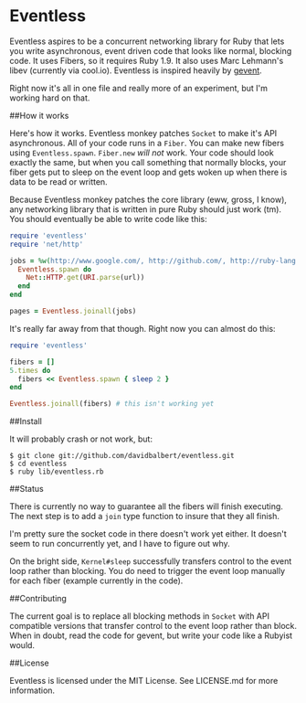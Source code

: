 Eventless
=========

Eventless aspires to be a concurrent networking library for Ruby that lets you write asynchronous, event driven code that looks like normal, blocking code. It uses Fibers, so it requires Ruby 1.9. It also uses Marc Lehmann's libev (currently via cool.io). Eventless is inspired heavily by [gevent](http://gevent.org).

Right now it's all in one file and really more of an experiment, but I'm working hard on that.

##How it works

Here's how it works. Eventless monkey patches `Socket` to make it's API asynchronous. All of your code runs in a `Fiber`. You can make new fibers using `Eventless.spawn`. `Fiber.new` _will not_ work. Your code should look exactly the same, but when you call something that normally blocks, your fiber gets put to sleep on the event loop and gets woken up when there is data to be read or written.

Because Eventless monkey patches the core library (eww, gross, I know), any networking library that is written in pure Ruby should just work (tm). You should eventually be able to write code like this:

```ruby
require 'eventless'
require 'net/http'

jobs = %w(http://www.google.com/, http://github.com/, http://ruby-lang.org/).map do |url|
  Eventless.spawn do
    Net::HTTP.get(URI.parse(url))
  end
end

pages = Eventless.joinall(jobs)
```

It's really far away from that though. Right now you can almost do this:

```ruby
require 'eventless'

fibers = []
5.times do
  fibers << Eventless.spawn { sleep 2 }
end

Eventless.joinall(fibers) # this isn't working yet
```

##Install

It will probably crash or not work, but:

    $ git clone git://github.com/davidbalbert/eventless.git
    $ cd eventless
    $ ruby lib/eventless.rb

##Status

There is currently no way to guarantee all the fibers will finish executing. The next step is to add a `join` type function to insure that they all finish.

I'm pretty sure the socket code in there doesn't work yet either. It doesn't seem to run concurrently yet, and I have to figure out why.

On the bright side, `Kernel#sleep` successfully transfers control to the event loop rather than blocking. You do need to trigger the event loop manually for each fiber (example currently in the code).

##Contributing

The current goal is to replace all blocking methods in `Socket` with API compatible versions that transfer control to the event loop rather than block. When in doubt, read the code for gevent, but write your code like a Rubyist would.

##License

Eventless is licensed under the MIT License. See LICENSE.md for more information.
